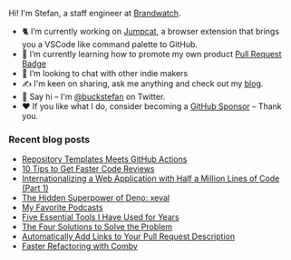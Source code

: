 Hi! I'm Stefan, a staff engineer at [Brandwatch](https://brandwatch.com/).

- 🐈 I’m currently working on [Jumpcat](https://jumpcat.dev/), a browser extension that brings you a VSCode like command palette to GitHub.
- 🌱 I’m currently learning how to promote my own product [Pull Request Badge](https://pullrequestbadge.com/)
- 💬 I’m looking to chat with other indie makers
- ✍ I'm keen on sharing, ask me anything and check out my [blog](https://stefanbuck.com/blog).
- 👋 Say hi – I'm [@buckstefan](https://twitter.com/buckstefan) on Twitter.
- ❤ If you like what I do, consider becoming a [GitHub Sponsor](https://github.com/sponsors/stefanbuck) – Thank you.


### Recent blog posts

- [Repository Templates Meets GitHub Actions](https://stefanbuck.com/blog/repository-templates-meets-github-actions)
- [10 Tips to Get Faster Code Reviews](https://stefanbuck.com/blog/10-tips-faster-code-reviews)
- [Internationalizing a Web Application with Half a Million Lines of Code (Part 1)](https://stefanbuck.com/blog/internationalizing-application-with-half-a-million-lines-of-code-part-1)
- [The Hidden Superpower of Deno: xeval](https://stefanbuck.com/blog/hidden-superpower-deno-xeval)
- [My Favorite Podcasts](https://stefanbuck.com/blog/my-favorite-podcasts)
- [Five Essential Tools I Have Used for Years](https://stefanbuck.com/blog/five-essential-tools-i-have-used-for-years)
- [The Four Solutions to Solve the Problem](https://stefanbuck.com/blog/the-four-solutions-to-solve-the-problem)
- [Automatically Add Links to Your Pull Request Description](https://stefanbuck.com/blog/automatically-add-links-to-your-pull-request-description)
- [Faster Refactoring with Comby](https://stefanbuck.com/blog/faster-refactoring-with-comby)
